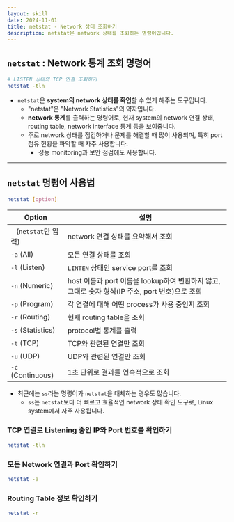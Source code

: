 ```yaml
---
layout: skill
date: 2024-11-01
title: netstat - Network 상태 조회하기
description: netstat은 network 상태를 조회하는 명령어입니다.
---
```



## `netstat` : Network 통계 조회 명령어

```sh
# LISTEN 상태의 TCP 연결 조회하기
netstat -tln
```

- `netstat`은 **system의 network 상태를 확인**할 수 있게 해주는 도구입니다.
    - "netstat"은 "Network Statistics"의 약자입니다.
    - **network 통계**를 출력하는 명령어로, 현재 system의 network 연결 상태, routing table, network interface 통계 등을 보여줍니다.
    - 주로 network 상태를 점검하거나 문제를 해결할 때 많이 사용되며, 특히 port 점유 현황을 파악할 때 자주 사용합니다.
        - 성능 monitoring과 보안 점검에도 사용합니다.


---


## `netstat` 명령어 사용법

```bash
netstat [option]
```

| Option | 설명 |
| --- | --- |
| ` ` (`netstat`만 입력) | network 연결 상태를 요약해서 조회 |
| `-a` (All) | 모든 연결 상태를 조회 |
| `-l` (Listen) | `LINTEN` 상태인 service port를 조회 |
| `-n` (Numeric) | host 이름과 port 이름을 lookup하여 변환하지 않고, 그대로 숫자 형식(IP 주소, port 번호)으로 조회 |
| `-p` (Program) | 각 연결에 대해 어떤 process가 사용 중인지 조회 |
| `-r` (Routing) | 현재 routing table을 조회 |
| `-s` (Statistics) | protocol별 통계를 출력 |
| `-t` (TCP) | TCP와 관련된 연결만 조회 |
| `-u` (UDP) | UDP와 관련된 연결만 조회 |
| `-c` (Continuous) | 1초 단위로 결과를 연속적으로 조회 |

- 최근에는 `ss`라는 명령어가 `netstat`을 대체하는 경우도 많습니다.
    - `ss`는 `netstat`보다 더 빠르고 효율적인 network 상태 확인 도구로, Linux system에서 자주 사용됩니다.


### TCP 연결로 Listening 중인 IP와 Port 번호를 확인하기

```bash
netstat -tln
```


### 모든 Network 연결과 Port 확인하기

```bash
netstat -a
```


### Routing Table 정보 확인하기

```bash
netstat -r
```
